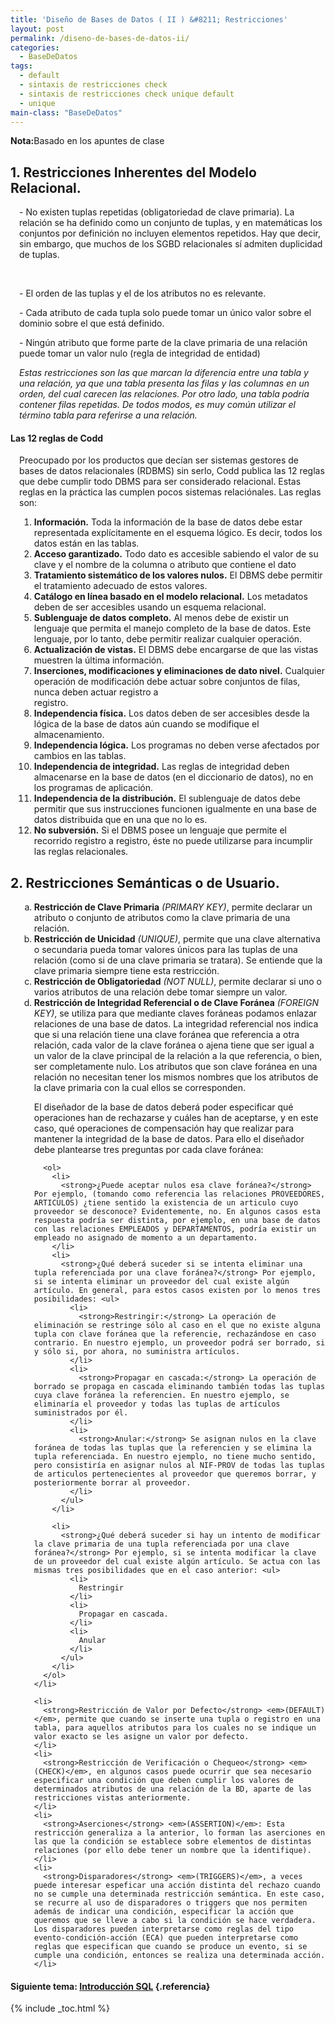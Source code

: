 ```yaml
---
title: 'Diseño de Bases de Datos ( II ) &#8211; Restricciones'
layout: post
permalink: /diseno-de-bases-de-datos-ii/
categories:
  - BaseDeDatos
tags:
  - default
  - sintaxis de restricciones check
  - sintaxis de restricciones check unique default
  - unique
main-class: "BaseDeDatos"
---
```

<div class="icosql">
</div>

<p class="nota">
  <strong>Nota:</strong>Basado en los apuntes de clase
</p>

## 1. Restricciones Inherentes del Modelo Relacional.

<div style="margin-left: 1em">
  <p>
    - No existen tuplas repetidas (obligatoriedad de clave primaria). La relación se ha definido como un conjunto de tuplas, y en matemáticas los conjuntos por definición no incluyen elementos repetidos. Hay que decir, sin embargo, que muchos de los SGBD relacionales sí admiten duplicidad de tuplas.
  </p>

  <p>
    <br /><!--ad-->
  </p>

  <p>
    - El orden de las tuplas y el de los atributos no es relevante.
  </p>

  <p>
    - Cada atributo de cada tupla solo puede tomar un único valor sobre el dominio sobre el que está definido.
  </p>

  <p>
    - Ningún atributo que forme parte de la clave primaria de una relación puede tomar un valor nulo (regla de integridad de entidad)
  </p>

  <p>
    <em>Estas restricciones son las que marcan la diferencia entre una tabla y una relación, ya que una tabla presenta las filas y las columnas en un orden, del cual carecen las relaciones. Por otro lado, una tabla podría contener filas repetidas. De todos modos, es muy común utilizar el término tabla para referirse a una relación.</em>
  </p>
</div>

#### Las 12 reglas de Codd

<div style="margin-left: 1em">
  <p>
    Preocupado por los productos que decían ser sistemas gestores de bases de datos relacionales (RDBMS) sin serlo, Codd publica las 12 reglas que debe cumplir todo DBMS para ser considerado relacional. Estas reglas en la práctica las cumplen pocos sistemas relaciónales. Las reglas son:
  </p>

  <ol>
    <li>
      <strong>Información.</strong> Toda la información de la base de datos debe estar representada explícitamente en el esquema lógico. Es decir, todos los datos están en las tablas.
    </li>
    <li>
      <strong>Acceso garantizado.</strong> Todo dato es accesible sabiendo el valor de su clave y el nombre de la columna o atributo que contiene el dato
    </li>
    <li>
      <strong>Tratamiento sistemático de los valores nulos.</strong> El DBMS debe permitir el tratamiento adecuado de estos valores.
    </li>
    <li>
      <strong>Catálogo en línea basado en el modelo relacional.</strong> Los metadatos deben de ser accesibles usando un esquema relacional.
    </li>
    <li>
      <strong>Sublenguaje de datos completo.</strong> Al menos debe de existir un lenguaje que permita el manejo completo de la base de datos. Este lenguaje, por lo tanto, debe permitir realizar cualquier operación.
    </li>
    <li>
      <strong>Actualización de vistas.</strong> El DBMS debe encargarse de que las vistas muestren la última información.
    </li>
    <li>
      <strong>Inserciones, modificaciones y eliminaciones de dato nivel.</strong> Cualquier operación de modificación debe actuar sobre conjuntos de filas, nunca deben actuar registro a<br /> registro.
    </li>
    <li>
      <strong>Independencia física.</strong> Los datos deben de ser accesibles desde la lógica de la base de datos aún cuando se modifique el almacenamiento.
    </li>
    <li>
      <strong>Independencia lógica.</strong> Los programas no deben verse afectados por cambios en las tablas.
    </li>
    <li>
      <strong>Independencia de integridad.</strong> Las reglas de integridad deben almacenarse en la base de datos (en el diccionario de datos), no en los programas de aplicación.
    </li>
    <li>
      <strong>Independencia de la distribución.</strong> El sublenguaje de datos debe permitir que sus instrucciones funcionen igualmente en una base de datos distribuida que en una que no lo es.
    </li>
    <li>
      <strong>No subversión.</strong> Si el DBMS posee un lenguaje que permite el recorrido registro a registro, éste no puede utilizarse para incumplir las reglas relacionales.
    </li>
  </ol>
</div>

## 2. Restricciones Semánticas o de Usuario.

<div style="margin-left: 1em;">
  <ol type="a">
    <li>
      <strong>Restricción de Clave Primaria</strong> <em>(PRIMARY KEY)</em>, permite declarar un atributo o conjunto de atributos como la clave primaria de una relación.
    </li>
    <li>
      <strong>Restricción de Unicidad</strong> <em>(UNIQUE)</em>, permite que una clave alternativa o secundaria pueda tomar valores únicos para las tuplas de una relación (como si de una clave primaria se tratara). Se entiende que la clave primaria siempre tiene esta restricción.
    </li>
    <li>
      <strong>Restricción de Obligatoriedad</strong> <em>(NOT NULL)</em>, permite declarar si uno o varios atributos de una relación debe tomar siempre un valor.
    </li>
    <li>
      <strong>Restricción de Integridad Referencial o de Clave Foránea</strong> <em>(FOREIGN KEY)</em>, se utiliza para que mediante claves foráneas podamos enlazar relaciones de una base de datos. La integridad referencial nos indica que si una relación tiene una clave foránea que referencia a otra relación, cada valor de la clave foránea o ajena tiene que ser igual a un valor de la clave principal de la relación a la que referencia, o bien, ser completamente nulo. Los atributos que son clave foránea en una relación no necesitan tener los mismos nombres que los atributos de la clave primaria con la cual ellos se corresponden. <p>
        El diseñador de la base de datos deberá poder especificar qué operaciones han de rechazarse y cuáles han de aceptarse, y en este caso, qué operaciones de compensación hay que realizar para mantener la integridad de la base de datos. Para ello el diseñador debe plantearse tres preguntas por cada clave foránea:
      </p>

      <ol>
        <li>
          <strong>¿Puede aceptar nulos esa clave foránea?</strong> Por ejemplo, (tomando como referencia las relaciones PROVEEDORES, ARTICULOS) ¿tiene sentido la existencia de un articulo cuyo proveedor se desconoce? Evidentemente, no. En algunos casos esta respuesta podría ser distinta, por ejemplo, en una base de datos con las relaciones EMPLEADOS y DEPARTAMENTOS, podría existir un empleado no asignado de momento a un departamento.
        </li>
        <li>
          <strong>¿Qué deberá suceder si se intenta eliminar una tupla referenciada por una clave foránea?</strong> Por ejemplo, si se intenta eliminar un proveedor del cual existe algún artículo. En general, para estos casos existen por lo menos tres posibilidades: <ul>
            <li>
              <strong>Restringir:</strong> La operación de eliminación se restringe sólo al caso en el que no existe alguna tupla con clave foránea que la referencie, rechazándose en caso contrario. En nuestro ejemplo, un proveedor podrá ser borrado, si y sólo si, por ahora, no suministra artículos.
            </li>
            <li>
              <strong>Propagar en cascada:</strong> La operación de borrado se propaga en cascada eliminando también todas las tuplas cuya clave foránea la referencien. En nuestro ejemplo, se eliminaría el proveedor y todas las tuplas de artículos suministrados por él.
            </li>
            <li>
              <strong>Anular:</strong> Se asignan nulos en la clave foránea de todas las tuplas que la referencien y se elimina la tupla referenciada. En nuestro ejemplo, no tiene mucho sentido, pero consistiría en asignar nulos al NIF-PROV de todas las tuplas de articulos pertenecientes al proveedor que queremos borrar, y posteriormente borrar al proveedor.
            </li>
          </ul>
        </li>

        <li>
          <strong>¿Qué deberá suceder si hay un intento de modificar la clave primaria de una tupla referenciada por una clave foránea?</strong> Por ejemplo, si se intenta modificar la clave de un proveedor del cual existe algún artículo. Se actua con las mismas tres posibilidades que en el caso anterior: <ul>
            <li>
              Restringir
            </li>
            <li>
              Propagar en cascada.
            </li>
            <li>
              Anular
            </li>
          </ul>
        </li>
      </ol>
    </li>

    <li>
      <strong>Restricción de Valor por Defecto</strong> <em>(DEFAULT)</em>, permite que cuando se inserte una tupla o registro en una tabla, para aquellos atributos para los cuales no se indique un valor exacto se les asigne un valor por defecto.
    </li>
    <li>
      <strong>Restricción de Verificación o Chequeo</strong> <em>(CHECK)</em>, en algunos casos puede ocurrir que sea necesario especificar una condición que deben cumplir los valores de determinados atributos de una relación de la BD, aparte de las restricciones vistas anteriormente.
    </li>
    <li>
      <strong>Aserciones</strong> <em>(ASSERTION)</em>: Esta restricción generaliza a la anterior, lo forman las aserciones en las que la condición se establece sobre elementos de distintas relaciones (por ello debe tener un nombre que la identifique).
    </li>
    <li>
      <strong>Disparadores</strong> <em>(TRIGGERS)</em>, a veces puede interesar espeficar una acción distinta del rechazo cuando no se cumple una determinada restricción semántica. En este caso, se recurre al uso de disparadores o triggers que nos permiten además de indicar una condición, especificar la acción que queremos que se lleve a cabo si la condición se hace verdadera. Los disparadores pueden interpretarse como reglas del tipo evento-condición-acción (ECA) que pueden interpretarse como reglas que especifican que cuando se produce un evento, si se cumple una condición, entonces se realiza una determinada acción.
    </li>
  </ol>
</div>

#### Siguiente tema: [Introducción SQL][1] {.referencia}



 [1]: https://elbauldelprogramador.com/introduccion-sql-sql-introduction/

{% include _toc.html %}
